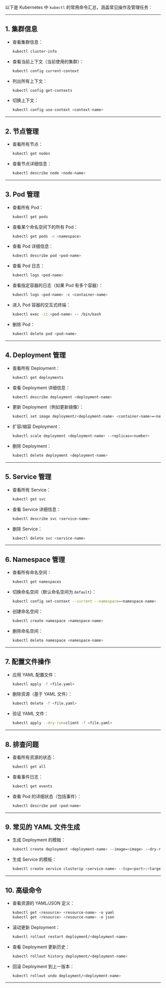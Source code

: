 以下是 Kubernetes 中 `kubectl` 的常用命令汇总，涵盖常见操作及管理任务：

------

## **1. 集群信息**

- 查看集群信息：

  ```bash
  kubectl cluster-info
  ```

- 查看当前上下文（当前使用的集群）：

  ```bash
  kubectl config current-context
  ```

- 列出所有上下文：

  ```bash
  kubectl config get-contexts
  ```

- 切换上下文：

  ```bash
  kubectl config use-context <context-name>
  ```

------

## **2. 节点管理**

- 查看所有节点：

  ```bash
  kubectl get nodes
  ```

- 查看节点详细信息：

  ```bash
  kubectl describe node <node-name>
  ```

------

## **3. Pod 管理**

- 查看所有 Pod：

  ```bash
  kubectl get pods
  ```

- 查看某个命名空间下的所有 Pod：

  ```bash
  kubectl get pods -n <namespace>
  ```

- 查看 Pod 详细信息：

  ```bash
  kubectl describe pod <pod-name>
  ```

- 查看 Pod 日志：

  ```bash
  kubectl logs <pod-name>
  ```

- 查看指定容器的日志（如果 Pod 有多个容器）：

  ```bash
  kubectl logs <pod-name> -c <container-name>
  ```

- 进入 Pod 容器的交互式终端：

  ```bash
  kubectl exec -it <pod-name> -- /bin/bash
  ```

- 删除 Pod：

  ```bash
  kubectl delete pod <pod-name>
  ```

------

## **4. Deployment 管理**

- 查看所有 Deployment：

  ```bash
  kubectl get deployments
  ```

- 查看 Deployment 详细信息：

  ```bash
  kubectl describe deployment <deployment-name>
  ```

- 更新 Deployment（例如更新镜像）：

  ```bash
  kubectl set image deployment/<deployment-name> <container-name>=<new-image>
  ```

- 扩容/缩容 Deployment：

  ```bash
  kubectl scale deployment <deployment-name> --replicas=<number>
  ```

- 删除 Deployment：

  ```bash
  kubectl delete deployment <deployment-name>
  ```

------

## **5. Service 管理**

- 查看所有 Service：

  ```bash
  kubectl get svc
  ```

- 查看 Service 详细信息：

  ```bash
  kubectl describe svc <service-name>
  ```

- 删除 Service：

  ```bash
  kubectl delete svc <service-name>
  ```

------

## **6. Namespace 管理**

- 查看所有命名空间：

  ```bash
  kubectl get namespaces
  ```

- 切换命名空间（默认命名空间为 `default`）：

  ```bash
  kubectl config set-context --current --namespace=<namespace-name>
  ```

- 创建命名空间：

  ```bash
  kubectl create namespace <namespace-name>
  ```

- 删除命名空间：

  ```bash
  kubectl delete namespace <namespace-name>
  ```

------

## **7. 配置文件操作**

- 应用 YAML 配置文件：

  ```bash
  kubectl apply -f <file.yaml>
  ```

- 删除资源（基于 YAML 文件）：

  ```bash
  kubectl delete -f <file.yaml>
  ```

- 验证 YAML 文件：

  ```bash
  kubectl apply --dry-run=client -f <file.yaml>
  ```

------

## **8. 排查问题**

- 查看所有资源的状态：

  ```bash
  kubectl get all
  ```

- 查看事件日志：

  ```bash
  kubectl get events
  ```

- 查看 Pod 的详细状态（包括事件）：

  ```bash
  kubectl describe pod <pod-name>
  ```

------

## **9. 常见的 YAML 文件生成**

- 生成 Deployment 的模板：

  ```bash
  kubectl create deployment <deployment-name> --image=<image> --dry-run=client -o yaml > deployment.yaml
  ```

- 生成 Service 的模板：

  ```bash
  kubectl create service clusterip <service-name> --tcp=<port>:<target-port> --dry-run=client -o yaml > service.yaml
  ```

------

## **10. 高级命令**

- 查看资源的 YAML/JSON 定义：

  ```bash
  kubectl get <resource> <resource-name> -o yaml
  kubectl get <resource> <resource-name> -o json
  ```

- 滚动更新 Deployment：

  ```bash
  kubectl rollout restart deployment/<deployment-name>
  ```

- 查看 Deployment 更新历史：

  ```bash
  kubectl rollout history deployment/<deployment-name>
  ```

- 回滚 Deployment 到上一版本：

  ```bash
  kubectl rollout undo deployment/<deployment-name>
  ```

------


